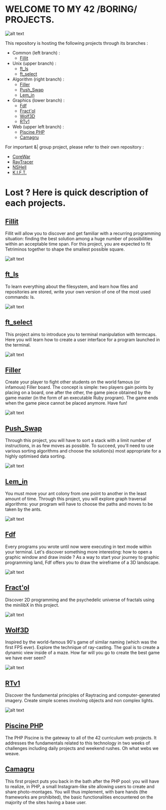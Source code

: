 # WELCOME TO MY 42 /BORING/ PROJECTS.

![alt text](https://img2.lght.pics/POpR.png "Current 42 progress tree")

This repository is hosting the following projects through its branches :
- Common (left branch) :
  - [Fillit](http://github.com/nsampre/42/tree/fillit/)
- Unix (upper branch) :
  - [ft_ls](http://github.com/nsampre/42/tree/ft_ls/)
  - [ft_select](http://github.com/nsampre/42/tree/ft_select/)
- Algorithm (right branch) :
  - [Filler](http://github.com/nsampre/42/tree/filler/)
  - [Push_Swap](http://github.com/nsampre/42/tree/push_swap/)
  - [Lem_in](http://github.com/nsampre/42/tree/lem_in/)
- Graphics (lower branch) :
  - [Fdf](http://github.com/nsampre/42/tree/fdf/)
  - [Fract'ol](http://github.com/nsampre/42/tree/fractol/)
  - [Wolf3D](http://github.com/nsampre/42/tree/wolf3d/)
  - [RTv1](http://github.com/nsampre/42/tree/rtv1/)
- Web (upper left branch) :
  - [Piscine PHP](http://github.com/nsampre/42/tree/piscine_php/)
  - [Camagru](http://github.com/nsampre/42/tree/camagru/)

For important &| group project, please refer to their own repository :
- [CoreWar](http://github.com/nsampre/COREWAR/) 
- [RayTracer](http://github.com/nsampre/RT/)
- [NSHell](http://github.com/nsampre/NSH/)
- [K.I.F.T.](http://github.com/nsampre/KIFT/)



# Lost ? Here is quick description of each projects.

## [Fillit](http://github.com/nsampre/42/tree/fillit)

Fillit will allow you to discover and get familiar with a recurring programming situation: finding the best solution among a huge number of possibilities within an acceptable time span. For this project, you are expected to fit Tetriminos together to shape the smallest possible square.

![alt text](https://img.lght.pics/PPf6.png "Fillit demo")

## [ft_ls](http://github.com/nsampre/42/tree/ft_ls)

To learn everything about the filesystem, and learn how files and repositories are stored, write your own version of one of the most used commands: ls.

![alt text](https://img2.lght.pics/PPfa.png "ft_ls demo")

## [ft_select](http://github.com/nsampre/42/tree/ft_select)

This project aims to introduce you to terminal manipulation with termcaps. Here you will learn how to create a user interface for a program launched in the terminal.

![alt text](https://img2.lght.pics/PPfZ.gif "ft_select demo")

## [Filler](http://github.com/nsampre/42/tree/filler)

Create your player to fight other students on the world famous (or infamous) Filler board. The concept is simple: two players gain points by placing on a board, one after the other, the game piece obtained by the game master (in the form of an executable Ruby program). The game ends when the game piece cannot be placed anymore. Have fun!

![alt text](https://img1.lght.pics/PPfn.gif "filler demo")

## [Push_Swap](http://github.com/nsampre/42/tree/push_swap)

Through this project, you will have to sort a stack with a limit number of instructions, in as few moves as possible. To succeed, you'll need to use various sorting algorithms and choose the solution(s) most appropriate for a highly optimised data sorting.

![alt text](https://img.lght.pics/PPfg.gif "push_swap demo")

## [Lem_in](http://github.com/nsampre/42/tree/lem_in)

You must move your ant colony from one point to another in the least amount of time. Through this project, you will explore graph traversal algorithms: your program will have to choose the paths and moves to be taken by the ants.

![alt text](https://img1.lght.pics/PPfY.png "lem_in demo")

## [Fdf](http://github.com/nsampre/42/tree/fdf)

Every programs you wrote until now were executing in text mode within your terminal. Let's discover something more interesting: how to open a graphic window and draw inside ? As a way to start your journey to graphic programming land, Fdf offers you to draw the wireframe of a 3D landscape.

![alt text](https://img1.lght.pics/PPf0.png "fdf demo")

## [Fract'ol](http://github.com/nsampre/42/tree/fractol)

Discover 2D programming and the psychedelic universe of fractals using the minilibX in this project.

![alt text](https://img2.lght.pics/PPfA.gif "fractol demo")

## [Wolf3D](http://github.com/nsampre/42/tree/wolf3d)

Inspired by the world-famous 90's game of similar naming (which was the first FPS ever). Explore the technique of ray-casting. The goal is to create a dynamic view inside of a maze. How far will you go to create the best game we have ever seen?

![alt text](https://img1.lght.pics/PPfH.gif "wolf3d demo")

## [RTv1](http://github.com/nsampre/42/tree/rtv1)

Discover the fundamental principles of Raytracing and computer-generated imagery. Create simple scenes involving objects and non complex lights.

![alt text](https://img.lght.pics/PPfx.png "RTv1 demo")

## [Piscine PHP](http://github.com/nsampre/42/tree/piscine_php)

The PHP Piscine is the gateway to all of the 42 curriculum web projects. It addresses the fundamentals related to this technology in two weeks of challenges including daily projects and weekend rushes. Oh what webs we weave.

## [Camagru](http://github.com/nsampre/42/tree/camagru)

This first project puts you back in the bath after the PHP pool: you will have to realize, in PHP, a small Instagram-like site allowing users to create and share photo-montages. You will thus implement, with bare hands (the frameworks are prohibited), the basic functionalities encountered on the majority of the sites having a base user.
